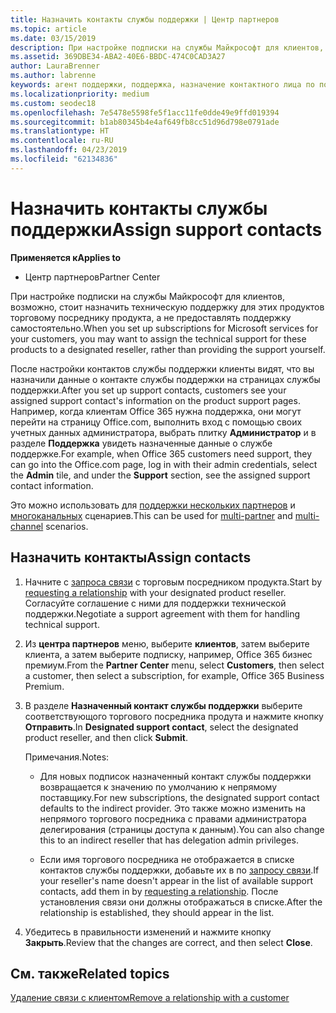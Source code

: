 ```yaml
---
title: Назначить контакты службы поддержки | Центр партнеров
ms.topic: article
ms.date: 03/15/2019
description: При настройке подписки на службы Майкрософт для клиентов, возможно, стоит назначить техническую поддержку для этих продуктов торговому посреднику продукта, а не предоставлять поддержку самостоятельно.
ms.assetid: 369DBE34-ABA2-40E6-BBDC-474C0CAD3A27
author: LauraBrenner
ms.author: labrenne
keywords: агент поддержки, поддержка, назначение контактного лица по поддержке, назначенное контактное лицо из службы поддержки
ms.localizationpriority: medium
ms.custom: seodec18
ms.openlocfilehash: 7e5478e5598fe5f1acc11fe0dde49e9ffd019394
ms.sourcegitcommit: b1ab80345b4e4af649fb8cc51d96d798e0791ade
ms.translationtype: HT
ms.contentlocale: ru-RU
ms.lasthandoff: 04/23/2019
ms.locfileid: "62134836"
---
```

# <a name="assign-support-contacts"></a><span data-ttu-id="28eaa-104">Назначить контакты службы поддержки</span><span class="sxs-lookup"><span data-stu-id="28eaa-104">Assign support contacts</span></span>

<span data-ttu-id="28eaa-105">**Применяется к**</span><span class="sxs-lookup"><span data-stu-id="28eaa-105">**Applies to**</span></span>

-  <span data-ttu-id="28eaa-106">Центр партнеров</span><span class="sxs-lookup"><span data-stu-id="28eaa-106">Partner Center</span></span>

<span data-ttu-id="28eaa-107">При настройке подписки на службы Майкрософт для клиентов, возможно, стоит назначить техническую поддержку для этих продуктов торговому посреднику продукта, а не предоставлять поддержку самостоятельно.</span><span class="sxs-lookup"><span data-stu-id="28eaa-107">When you set up subscriptions for Microsoft services for your customers, you may want to assign the technical support for these products to a designated reseller, rather than providing the support yourself.</span></span>

<span data-ttu-id="28eaa-108">После настройки контактов службы поддержки клиенты видят, что вы назначили данные о контакте службы поддержки на страницах службы поддержки.</span><span class="sxs-lookup"><span data-stu-id="28eaa-108">After you set up support contacts, customers see your assigned support contact's information on the product support pages.</span></span> <span data-ttu-id="28eaa-109">Например, когда клиентам Office 365 нужна поддержка, они могут перейти на страницу Office.com, выполнить вход с помощью своих учетных данных администратора, выбрать плитку **Администратор** и в разделе **Поддержка** увидеть назначенные данные о службе поддержке.</span><span class="sxs-lookup"><span data-stu-id="28eaa-109">For example, when Office 365 customers need support, they can go into the Office.com page, log in with their admin credentials, select the **Admin** tile, and under the **Support** section, see the assigned support contact information.</span></span>

<span data-ttu-id="28eaa-110">Это можно использовать для [поддержки нескольких партнеров](multipartner.md) и [многоканальных](multichannel.md) сценариев.</span><span class="sxs-lookup"><span data-stu-id="28eaa-110">This can be used for [multi-partner](multipartner.md) and [multi-channel](multichannel.md) scenarios.</span></span> 

<a href="" id="assigncontacts"></a>
## <a name="assign-contacts"></a><span data-ttu-id="28eaa-111">Назначить контакты</span><span class="sxs-lookup"><span data-stu-id="28eaa-111">Assign contacts</span></span>

1.  <span data-ttu-id="28eaa-112">Начните с [запроса связи](request-a-relationship-with-a-customer.md) с торговым посредником продукта.</span><span class="sxs-lookup"><span data-stu-id="28eaa-112">Start by [requesting a relationship](request-a-relationship-with-a-customer.md) with your designated product reseller.</span></span> <span data-ttu-id="28eaa-113">Согласуйте соглашение с ними для поддержки технической поддержки.</span><span class="sxs-lookup"><span data-stu-id="28eaa-113">Negotiate a support agreement with them for handling technical support.</span></span>

2.  <span data-ttu-id="28eaa-114">Из **центра партнеров** меню, выберите **клиентов**, затем выберите клиента, а затем выберите подписку, например, Office 365 бизнес премиум.</span><span class="sxs-lookup"><span data-stu-id="28eaa-114">From the **Partner Center** menu, select **Customers**, then select a customer, then select a subscription, for example, Office 365 Business Premium.</span></span>

3.  <span data-ttu-id="28eaa-115">В разделе **Назначенный контакт службы поддержки** выберите соответствующого торгового посредника продута и нажмите кнопку **Отправить**.</span><span class="sxs-lookup"><span data-stu-id="28eaa-115">In  **Designated support contact**, select the designated product reseller, and then click **Submit**.</span></span> 

    <span data-ttu-id="28eaa-116">Примечания.</span><span class="sxs-lookup"><span data-stu-id="28eaa-116">Notes:</span></span> 
    
    *  <span data-ttu-id="28eaa-117">Для новых подписок назначенный контакт службы поддержки возвращается к значению по умолчанию к непрямому поставщику.</span><span class="sxs-lookup"><span data-stu-id="28eaa-117">For new subscriptions, the designated support contact defaults to the indirect provider.</span></span> <span data-ttu-id="28eaa-118">Это также можно изменить на непрямого торгового посредника с правами администратора делегирования (страницы доступа к данным).</span><span class="sxs-lookup"><span data-stu-id="28eaa-118">You can also change this to an indirect reseller that has delegation admin privileges.</span></span>
    
    *  <span data-ttu-id="28eaa-119">Если имя торгового посредника не отображается в списке контактов службы поддержки, добавьте их в по [запросу связи](request-a-relationship-with-a-customer.md).</span><span class="sxs-lookup"><span data-stu-id="28eaa-119">If your reseller's name doesn't appear in the list of available support contacts, add them in by [requesting a relationship](request-a-relationship-with-a-customer.md).</span></span> <span data-ttu-id="28eaa-120">После установления связи они должны отображаться в списке.</span><span class="sxs-lookup"><span data-stu-id="28eaa-120">After the relationship is established, they should appear in the list.</span></span>  

4.  <span data-ttu-id="28eaa-121">Убедитесь в правильности изменений и нажмите кнопку **Закрыть**.</span><span class="sxs-lookup"><span data-stu-id="28eaa-121">Review that the changes are correct, and then select **Close**.</span></span>

## <a name="related-topics"></a><span data-ttu-id="28eaa-122">См. также</span><span class="sxs-lookup"><span data-stu-id="28eaa-122">Related topics</span></span>

[<span data-ttu-id="28eaa-123">Удаление связи с клиентом</span><span class="sxs-lookup"><span data-stu-id="28eaa-123">Remove a relationship with a customer</span></span>](remove-a-relationship.md)